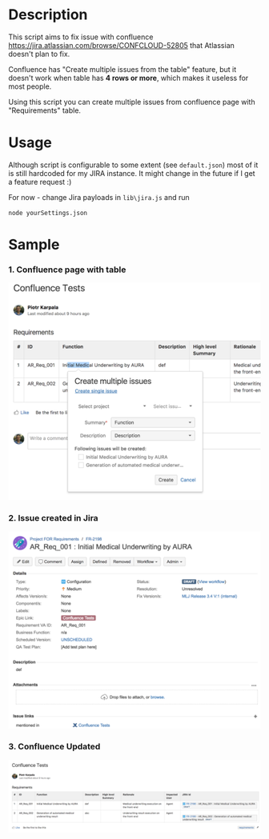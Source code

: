 # Description
This script aims to fix issue with confluence https://jira.atlassian.com/browse/CONFCLOUD-52805 that Atlassian doesn't plan to fix.

Confluence has "Create multiple issues from the table" feature, but it doesn't work when table has **4 rows or more**, which makes it useless for most people.

Using this script you can create multiple issues from confluence page with "Requirements" table.

# Usage
Although script is configurable to some extent (see `default.json`) most of it is still hardcoded for my JIRA instance. It might change in the future if I get a feature request :)

For now - change Jira payloads in `lib\jira.js` and run
```
node yourSettings.json
```

# Sample
### 1. Confluence page with table
![Confluence page with table](./img/CreateMultipleIssuesFromConfluenceTable.png)

### 2. Issue created in Jira
![Jira](./img/Jira.png)

### 3. Confluence Updated
![Jira](./img/ConfluencePage.png)
